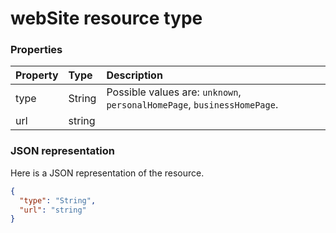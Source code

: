 # webSite resource type




### Properties
| Property	   | Type	|Description|
|:---------------|:--------|:----------|
|type|String| Possible values are: `unknown`, `personalHomePage`, `businessHomePage`.|
|url|string||

### JSON representation

Here is a JSON representation of the resource.

<!-- {
  "blockType": "resource",
  "optionalProperties": [

  ],
  "@odata.type": "microsoft.graph.webSite"
}-->

```json
{
  "type": "String",
  "url": "string"
}

```

<!-- uuid: 8fcb5dbc-d5aa-4681-8e31-b001d5168d79
2015-10-25 14:57:30 UTC -->
<!-- {
  "type": "#page.annotation",
  "description": "webSite resource",
  "keywords": "",
  "section": "documentation",
  "tocPath": ""
}-->
